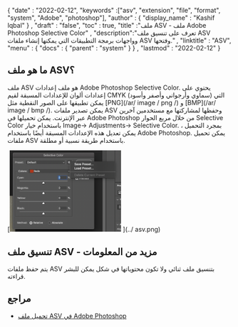 {
  "date" : "2022-02-12",
  "keywords" :["asv", "extension", "file", "format", "system", "Adobe", "photoshop"],
  "author" : {
    "display_name" : "Kashif Iqbal"
} ,
  "draft" : "false",
  "toc" : true,
  "title" :"ملف ASV - ملف Adobe Photoshop Selective Color" ,
  "description":"تعرف على تنسيق ملف ASV وواجهات برمجة التطبيقات التي يمكنها إنشاء ملفات ASV وفتحها." ,
  "linktitle" : "ASV",
  "menu" : {
    "docs" : {
      "parent" : "system"
}
} ,
  "lastmod" : "2022-02-12"
}

## ما هو ملف ASV؟

ملف ASV هو ملف إعدادات Adobe Photoshop Selective Color. يحتوي على إعدادات ألوان للإعدادات المسبقة لقيم CMYK (سماوي وأرجواني وأصفر وأسود) التي يمكن تطبيقها على الصور النقطية مثل [PNG](/ar/ image / png /) و [BMP](/ar/ image / bmp /). يمكن تصدير ملفات ASV وحفظها لمشاركتها مع مستخدمين آخرين عبر الإنترنت. يمكن تحميلها في Adobe Photoshop من خلال مربع الحوار Selective Color باستخدام خيار Image-> Adjustments-> Selective Color. بمجرد التحميل ، يمكن تعديل هذه الإعدادات المسبقة أيضًا باستخدام Adobe Photoshop. يمكن تحميل ملفات ASV باستخدام
طريقة نسبية أو مطلقة.

[<img src="asv.png" width="250"/> ](../ asv.png)

## تنسيق ملف ASV - مزيد من المعلومات

يتم حفظ ملفات ASV بتنسيق ملف ثنائي ولا تكون محتوياتها في شكل يمكن للبشر قراءته.

## مراجع

* [تحميل ملف ASV في Adobe Photoshop](https://community.adobe.com/t5/photoshop-ecosystem-discussions/photoshop-asv-file-preset-wont-open/mp/12587356)

